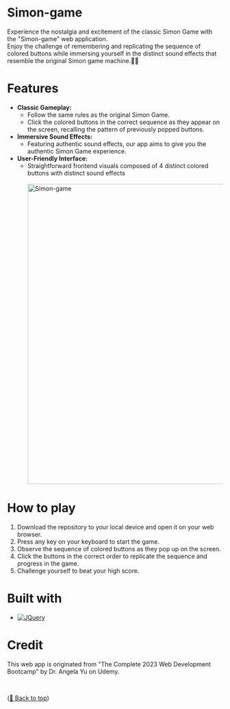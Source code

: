 <a name="readme-top"></a>
# Simon-game
Experience the nostalgia and excitement of the classic Simon Game with the "Simon-game" web application.
<br/>
Enjoy the challenge of remembering and replicating the sequence of colored buttons while immersing yourself in the distinct sound effects that resemble the original Simon game machine.:sparkler::star2:
# Features
<ul>
  <li><strong>Classic Gameplay: </strong>
    <ul>
      <li>Follow the same rules as the original Simon Game. </li>
      <li>Click the colored buttons in the correct sequence as they appear on the screen, recalling the pattern of previously popped buttons. </li>
    </ul>
  </li>
   <li><strong>Immersive Sound Effects:  </strong>
    <ul>
      <li>Featuring authentic sound effects, our app aims to give you the authentic Simon Game experience. </li>
    </ul>
  </li>
   <li><strong>User-Friendly Interface:  </strong>
    <ul>
      <li>Straightforward frontend visuals composed of 4 distinct colored buttons with distinct sound effects </li>
      <br/>
      <img width="700" alt="Simon-game" src="https://github.com/MinnieSu/Simon-game/assets/123999807/670ad7a3-fc94-4ff0-8dee-60ceb29b4f37">
    </ul>
  </li>
</ul>

# How to play
<ol type="1">
<li>Download the repository to your local device and open it on your web browser.</li>
<li>Press any key on your keyboard to start the game.</li>
<li>Observe the sequence of colored buttons as they pop up on the screen.</li>
<li>Click the buttons in the correct order to replicate the sequence and progress in the game.</li>
<li>Challenge yourself to beat your high score.</li>  
</ol>

# Built with
* [![JQuery][jQuery.com]][jQuery-url]


# Credit
<p>This web app is originated from "The Complete 2023 Web Development Bootcamp" by Dr. Angela Yu on Udemy. </p>
<br>
<p align="left">(<a href="#readme-top">🔼 Back to top</a>)</p>



<!-- MARKDOWN LINKS & IMAGES -->
[jQuery.com]: https://img.shields.io/badge/jQuery-b3d4fc?style=for-the-badge&logo=jquery&logoColor=white
[jQuery-url]: https://jquery.com/
